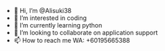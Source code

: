- 👋 Hi, I’m @Alisuki38
- 👀 I’m interested in coding
- 🌱 I’m currently learning python
- 💞️ I’m looking to collaborate on application support
- 📫 How to reach me WA: +60195665388

<!---
Alisuki38/Alisuki38 is a ✨ special ✨ repository because its `README.md` (this file) appears on your GitHub profile.
You can click the Preview link to take a look at your changes.
--->
